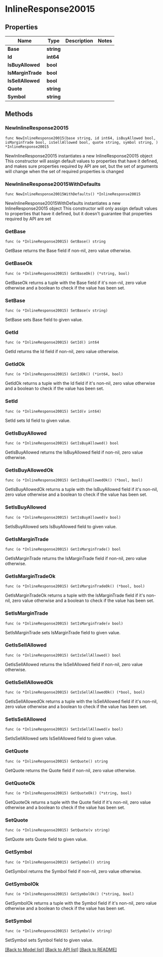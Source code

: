 # InlineResponse20015

## Properties

Name | Type | Description | Notes
------------ | ------------- | ------------- | -------------
**Base** | **string** |  | 
**Id** | **int64** |  | 
**IsBuyAllowed** | **bool** |  | 
**IsMarginTrade** | **bool** |  | 
**IsSellAllowed** | **bool** |  | 
**Quote** | **string** |  | 
**Symbol** | **string** |  | 

## Methods

### NewInlineResponse20015

`func NewInlineResponse20015(base string, id int64, isBuyAllowed bool, isMarginTrade bool, isSellAllowed bool, quote string, symbol string, ) *InlineResponse20015`

NewInlineResponse20015 instantiates a new InlineResponse20015 object
This constructor will assign default values to properties that have it defined,
and makes sure properties required by API are set, but the set of arguments
will change when the set of required properties is changed

### NewInlineResponse20015WithDefaults

`func NewInlineResponse20015WithDefaults() *InlineResponse20015`

NewInlineResponse20015WithDefaults instantiates a new InlineResponse20015 object
This constructor will only assign default values to properties that have it defined,
but it doesn't guarantee that properties required by API are set

### GetBase

`func (o *InlineResponse20015) GetBase() string`

GetBase returns the Base field if non-nil, zero value otherwise.

### GetBaseOk

`func (o *InlineResponse20015) GetBaseOk() (*string, bool)`

GetBaseOk returns a tuple with the Base field if it's non-nil, zero value otherwise
and a boolean to check if the value has been set.

### SetBase

`func (o *InlineResponse20015) SetBase(v string)`

SetBase sets Base field to given value.


### GetId

`func (o *InlineResponse20015) GetId() int64`

GetId returns the Id field if non-nil, zero value otherwise.

### GetIdOk

`func (o *InlineResponse20015) GetIdOk() (*int64, bool)`

GetIdOk returns a tuple with the Id field if it's non-nil, zero value otherwise
and a boolean to check if the value has been set.

### SetId

`func (o *InlineResponse20015) SetId(v int64)`

SetId sets Id field to given value.


### GetIsBuyAllowed

`func (o *InlineResponse20015) GetIsBuyAllowed() bool`

GetIsBuyAllowed returns the IsBuyAllowed field if non-nil, zero value otherwise.

### GetIsBuyAllowedOk

`func (o *InlineResponse20015) GetIsBuyAllowedOk() (*bool, bool)`

GetIsBuyAllowedOk returns a tuple with the IsBuyAllowed field if it's non-nil, zero value otherwise
and a boolean to check if the value has been set.

### SetIsBuyAllowed

`func (o *InlineResponse20015) SetIsBuyAllowed(v bool)`

SetIsBuyAllowed sets IsBuyAllowed field to given value.


### GetIsMarginTrade

`func (o *InlineResponse20015) GetIsMarginTrade() bool`

GetIsMarginTrade returns the IsMarginTrade field if non-nil, zero value otherwise.

### GetIsMarginTradeOk

`func (o *InlineResponse20015) GetIsMarginTradeOk() (*bool, bool)`

GetIsMarginTradeOk returns a tuple with the IsMarginTrade field if it's non-nil, zero value otherwise
and a boolean to check if the value has been set.

### SetIsMarginTrade

`func (o *InlineResponse20015) SetIsMarginTrade(v bool)`

SetIsMarginTrade sets IsMarginTrade field to given value.


### GetIsSellAllowed

`func (o *InlineResponse20015) GetIsSellAllowed() bool`

GetIsSellAllowed returns the IsSellAllowed field if non-nil, zero value otherwise.

### GetIsSellAllowedOk

`func (o *InlineResponse20015) GetIsSellAllowedOk() (*bool, bool)`

GetIsSellAllowedOk returns a tuple with the IsSellAllowed field if it's non-nil, zero value otherwise
and a boolean to check if the value has been set.

### SetIsSellAllowed

`func (o *InlineResponse20015) SetIsSellAllowed(v bool)`

SetIsSellAllowed sets IsSellAllowed field to given value.


### GetQuote

`func (o *InlineResponse20015) GetQuote() string`

GetQuote returns the Quote field if non-nil, zero value otherwise.

### GetQuoteOk

`func (o *InlineResponse20015) GetQuoteOk() (*string, bool)`

GetQuoteOk returns a tuple with the Quote field if it's non-nil, zero value otherwise
and a boolean to check if the value has been set.

### SetQuote

`func (o *InlineResponse20015) SetQuote(v string)`

SetQuote sets Quote field to given value.


### GetSymbol

`func (o *InlineResponse20015) GetSymbol() string`

GetSymbol returns the Symbol field if non-nil, zero value otherwise.

### GetSymbolOk

`func (o *InlineResponse20015) GetSymbolOk() (*string, bool)`

GetSymbolOk returns a tuple with the Symbol field if it's non-nil, zero value otherwise
and a boolean to check if the value has been set.

### SetSymbol

`func (o *InlineResponse20015) SetSymbol(v string)`

SetSymbol sets Symbol field to given value.



[[Back to Model list]](../README.md#documentation-for-models) [[Back to API list]](../README.md#documentation-for-api-endpoints) [[Back to README]](../README.md)


